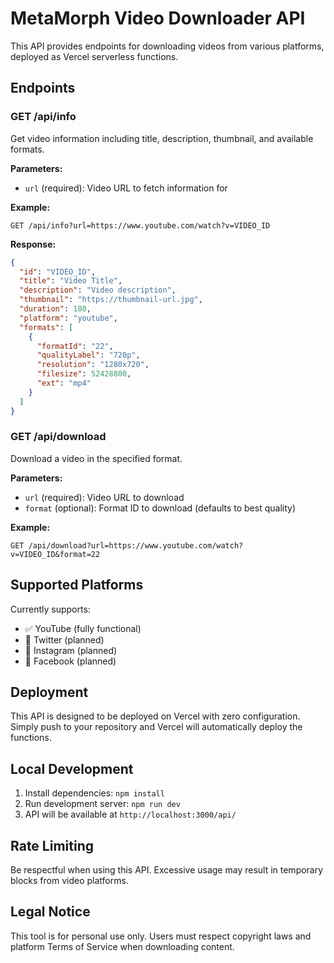 # MetaMorph Video Downloader API

This API provides endpoints for downloading videos from various platforms, deployed as Vercel serverless functions.

## Endpoints

### GET /api/info
Get video information including title, description, thumbnail, and available formats.

**Parameters:**
- `url` (required): Video URL to fetch information for

**Example:**
```
GET /api/info?url=https://www.youtube.com/watch?v=VIDEO_ID
```

**Response:**
```json
{
  "id": "VIDEO_ID",
  "title": "Video Title",
  "description": "Video description",
  "thumbnail": "https://thumbnail-url.jpg",
  "duration": 180,
  "platform": "youtube",
  "formats": [
    {
      "formatId": "22",
      "qualityLabel": "720p",
      "resolution": "1280x720",
      "filesize": 52428800,
      "ext": "mp4"
    }
  ]
}
```

### GET /api/download
Download a video in the specified format.

**Parameters:**
- `url` (required): Video URL to download
- `format` (optional): Format ID to download (defaults to best quality)

**Example:**
```
GET /api/download?url=https://www.youtube.com/watch?v=VIDEO_ID&format=22
```

## Supported Platforms

Currently supports:
- ✅ YouTube (fully functional)
- 🚧 Twitter (planned)
- 🚧 Instagram (planned)
- 🚧 Facebook (planned)

## Deployment

This API is designed to be deployed on Vercel with zero configuration. Simply push to your repository and Vercel will automatically deploy the functions.

## Local Development

1. Install dependencies: `npm install`
2. Run development server: `npm run dev`
3. API will be available at `http://localhost:3000/api/`

## Rate Limiting

Be respectful when using this API. Excessive usage may result in temporary blocks from video platforms.

## Legal Notice

This tool is for personal use only. Users must respect copyright laws and platform Terms of Service when downloading content.